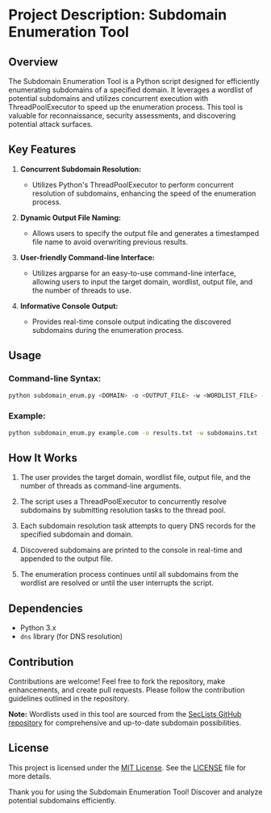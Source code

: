 # Project Description: Subdomain Enumeration Tool

## Overview

The Subdomain Enumeration Tool is a Python script designed for efficiently enumerating subdomains of a specified domain. It leverages a wordlist of potential subdomains and utilizes concurrent execution with ThreadPoolExecutor to speed up the enumeration process. This tool is valuable for reconnaissance, security assessments, and discovering potential attack surfaces.

## Key Features

1. **Concurrent Subdomain Resolution:**
   - Utilizes Python's ThreadPoolExecutor to perform concurrent resolution of subdomains, enhancing the speed of the enumeration process.

2. **Dynamic Output File Naming:**
   - Allows users to specify the output file and generates a timestamped file name to avoid overwriting previous results.

3. **User-friendly Command-line Interface:**
   - Utilizes argparse for an easy-to-use command-line interface, allowing users to input the target domain, wordlist, output file, and the number of threads to use.

4. **Informative Console Output:**
   - Provides real-time console output indicating the discovered subdomains during the enumeration process.

## Usage

### Command-line Syntax:

```bash
python subdomain_enum.py <DOMAIN> -o <OUTPUT_FILE> -w <WORDLIST_FILE> -t <THREADS>
```

### Example:

```bash
python subdomain_enum.py example.com -o results.txt -w subdomains.txt -t 8
```

## How It Works

1. The user provides the target domain, wordlist file, output file, and the number of threads as command-line arguments.

2. The script uses a ThreadPoolExecutor to concurrently resolve subdomains by submitting resolution tasks to the thread pool.

3. Each subdomain resolution task attempts to query DNS records for the specified subdomain and domain.

4. Discovered subdomains are printed to the console in real-time and appended to the output file.

5. The enumeration process continues until all subdomains from the wordlist are resolved or until the user interrupts the script.

## Dependencies

- Python 3.x
- `dns` library (for DNS resolution)

## Contribution

Contributions are welcome! Feel free to fork the repository, make enhancements, and create pull requests. Please follow the contribution guidelines outlined in the repository.

**Note:** Wordlists used in this tool are sourced from the [SecLists GitHub repository](https://github.com/danielmiessler/SecLists) for comprehensive and up-to-date subdomain possibilities.

## License

This project is licensed under the [MIT License](LICENSE). See the [LICENSE](LICENSE) file for more details.

Thank you for using the Subdomain Enumeration Tool! Discover and analyze potential subdomains efficiently.
